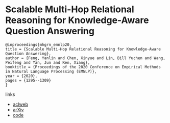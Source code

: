 # Scalable Multi-Hop Relational Reasoning for Knowledge-Aware Question Answering

```
@inproceedings{mhgrn_emnlp20,
title = {Scalable Multi-Hop Relational Reasoning for Knowledge-Aware Question Answering},
author = {Feng, Yanlin and Chen, Xinyue and Lin, Bill Yuchen and Wang, Peifeng and Yan, Jun and Ren, Xiang},
booktitle = {Proceedings of the 2020 Conference on Empirical Methods in Natural Language Processing (EMNLP)},
year = {2020},
pages = {1295--1309}
}
```

links
- [aclweb](https://www.aclweb.org/anthology/2020.emnlp-main.99/)
- [arXiv](https://arxiv.org/abs/2005.00646)
- [code](https://github.com/INK-USC/MHGRN)

